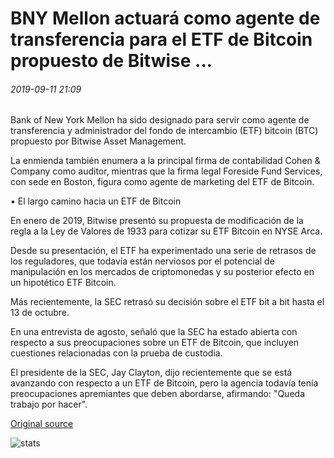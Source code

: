 # BNY Mellon actuará como agente de transferencia para el ETF de Bitcoin propuesto de Bitwise ...

###### 2019-09-11 21:09

Bank of New York Mellon ha sido designado para servir como agente de transferencia y administrador del fondo de intercambio (ETF) bitcoin (BTC) propuesto por Bitwise Asset Management.

La enmienda también enumera a la principal firma de contabilidad Cohen & Company como auditor, mientras que la firma legal Foreside Fund Services, con sede en Boston, figura como agente de marketing del ETF de Bitcoin.

• El largo camino hacia un ETF de Bitcoin

En enero de 2019, Bitwise presentó su propuesta de modificación de la regla a la Ley de Valores de 1933 para cotizar su ETF Bitcoin en NYSE Arca.

Desde su presentación, el ETF ha experimentado una serie de retrasos de los reguladores, que todavía están nerviosos por el potencial de manipulación en los mercados de criptomonedas y su posterior efecto en un hipotético ETF Bitcoin.

Más recientemente, la SEC retrasó su decisión sobre el ETF bit a bit hasta el 13 de octubre.

En una entrevista de agosto, señaló que la SEC ha estado abierta con respecto a sus preocupaciones sobre un ETF de Bitcoin, que incluyen cuestiones relacionadas con la prueba de custodia.

El presidente de la SEC, Jay Clayton, dijo recientemente que se está avanzando con respecto a un ETF de Bitcoin, pero la agencia todavía tenía preocupaciones apremiantes que deben abordarse, afirmando: "Queda trabajo por hacer".

[Original source](https://cointelegraph.com/news/bny-mellon-to-act-as-transfer-agent-for-bitwises-proposed-bitcoin-etf)

![stats](https://c.statcounter.com/11760860/0/a89fa40b/1/ "stats")
